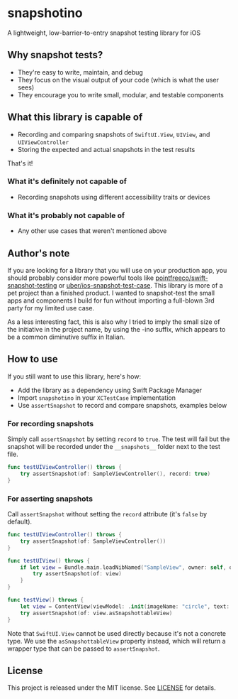 # snapshotino

A lightweight, low-barrier-to-entry snapshot testing library for iOS

## Why snapshot tests?
- They're easy to write, maintain, and debug
- They focus on the visual output of your code (which is what the user sees)
- They encourage you to write small, modular, and testable components

## What this library is capable of
- Recording and comparing snapshots of `SwiftUI.View`, `UIView`, and `UIViewController`
- Storing the expected and actual snapshots in the test results

That's it!

### What it's definitely not capable of
- Recording snapshots using different accessibility traits or devices

### What it's probably not capable of
- Any other use cases that weren't mentioned above

## Author's note
If you are looking for a library that you will use on your production app, you should probably consider more powerful tools like [pointfreeco/swift-snapshot-testing](https://github.com/pointfreeco/swift-snapshot-testing) or [uber/ios-snapshot-test-case](https://github.com/uber/ios-snapshot-test-case). This library is more of a pet project than a finished product. I wanted to snapshot-test the small apps and components I build for fun without importing a full-blown 3rd party for my limited use case.

As a less interesting fact, this is also why I tried to imply the small size of the initiative in the project name, by using the -ino suffix, which appears to be a common diminutive suffix in Italian.

## How to use
If you still want to use this library, here's how:
- Add the library as a dependency using Swift Package Manager
- Import `snapshotino` in your `XCTestCase` implementation
- Use `assertSnapshot` to record and compare snapshots, examples below

### For recording snapshots
Simply call `assertSnapshot` by setting `record` to `true`. The test will fail but the snapshot will be recorded under the `__snapshots__` folder next to the test file.

```swift
func testUIViewController() throws {
    try assertSnapshot(of: SampleViewController(), record: true)
}
```

### For asserting snapshots
Call `assertSnapshot` without setting the `record` attribute (it's `false` by default).

```swift
func testUIViewController() throws {
    try assertSnapshot(of: SampleViewController())
}

func testUIView() throws {
    if let view = Bundle.main.loadNibNamed("SampleView", owner: self, options: nil)?.first as? SampleView {
        try assertSnapshot(of: view)
    }
}

func testView() throws {
    let view = ContentView(viewModel: .init(imageName: "circle", text: "test"))
    try assertSnapshot(of: view.asSnapshottableView)
}
```

Note that `SwiftUI.View` cannot be used directly because it's not a concrete type. We use the `asSnapshottableView` property instead, which will return a wrapper type that can be passed to `assertSnapshot`.

## License
This project is released under the MIT license. See [LICENSE](LICENSE) for details.
